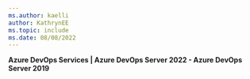 ```yaml
---
ms.author: kaelli
author: KathrynEE
ms.topic: include
ms.date: 08/08/2022
---
```



**Azure DevOps Services | Azure DevOps Server 2022 - Azure DevOps Server 2019**  
